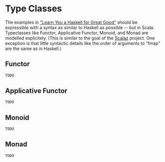 
Type Classes
============

The examples in
["Learn You a Haskell for Great Good"](http://learnyouahaskell.com/)
should be expressible with a syntax as similar to Haskell as possible --
but in Scala.
Typeclasses like Functor, Applicative Functor, Monoid, and Monad are modelled explicitely.
(This is similar to the goal of the [Scalaz](https://github.com/scalaz/scalaz) project.
One exception is that little syntactic details like the order of arguments to "fmap"
are the same as in Haskell.)

Functor
-------


```scala
TODO
```


Applicative Functor
-------------------

```scala
TODO
```

Monoid
------

```scala
TODO
```

Monad
-----

```scala
TODO
```
